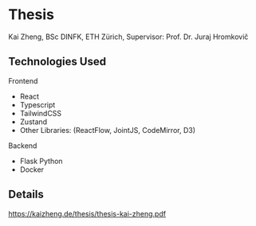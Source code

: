 # Thesis

Kai Zheng, BSc DINFK, ETH Zürich, Supervisor: Prof. Dr. Juraj Hromkovič

## Technologies Used
Frontend
- React
- Typescript
- TailwindCSS
- Zustand
- Other Libraries: (ReactFlow, JointJS, CodeMirror, D3)

Backend
- Flask Python
- Docker

## Details

https://kaizheng.de/thesis/thesis-kai-zheng.pdf

